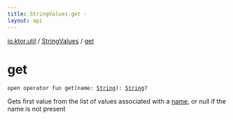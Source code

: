 ```yaml
---
title: StringValues.get - 
layout: api
---
```


<div class='api-docs-breadcrumbs'><a href="../index.html">io.ktor.util</a> / <a href="index.html">StringValues</a> / <a href="./get.html">get</a></div>

# get

<div class="signature"><code><span class="keyword">open</span> <span class="keyword">operator</span> <span class="keyword">fun </span><span class="identifier">get</span><span class="symbol">(</span><span class="parameterName" id="io.ktor.util.StringValues$get(kotlin.String)/name">name</span><span class="symbol">:</span>&nbsp;<a href="https://kotlinlang.org/api/latest/jvm/stdlib/kotlin/-string/index.html"><span class="identifier">String</span></a><span class="symbol">)</span><span class="symbol">: </span><a href="https://kotlinlang.org/api/latest/jvm/stdlib/kotlin/-string/index.html"><span class="identifier">String</span></a><span class="symbol">?</span></code></div>

Gets first value from the list of values associated with a <a href="get.html#io.ktor.util.StringValues$get(kotlin.String)/name">name</a>, or null if the name is not present

